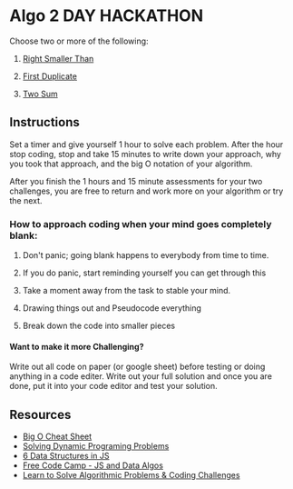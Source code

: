 # Algo 2 DAY HACKATHON

Choose two or more of the following:

1. [Right Smaller Than](CHALLENGES/RIGHTSMALLERTHAN.md) 

2. [First Duplicate](CHALLENGES/FIRSTDUPLICATEVALUE.md) 

3. [Two Sum](CHALLENGES/TWOSUM.md) 


## Instructions 
Set a timer and give yourself 1 hour to solve each problem. After the hour stop coding, stop and take 15 minutes to write down your approach, why you took that approach, and the big O notation of your algorithm.

After you finish the 1 hours and 15 minute assessments for your two challenges, you are free to return and work more on your algorithm or try the next.


### How to approach coding when your mind goes completely blank:

1. Don't panic; going blank happens to everybody from time to time. 

2. If you do panic, start reminding yourself you can get through this

3. Take a moment away from the task to stable your mind.

4. Drawing things out and Pseudocode everything

5. Break down the code into smaller pieces

#### Want to make it more Challenging?
Write out all code on paper (or google sheet) before testing or doing anything in a code editer. Write out your full solution and once you are done, put it into your code editor and test your solution.

## Resources

- [Big O Cheat Sheet](https://www.bigocheatsheet.com/)
- [Solving Dynamic Programing Problems](https://www.freecodecamp.org/news/follow-these-steps-to-solve-any-dynamic-programming-interview-problem-cc98e508cd0e/)
- [6 Data Structures in JS](https://www.educative.io/blog/javascript-data-structures)
- [Free Code Camp - JS and Data Algos](https://www.freecodecamp.org/learn/javascript-algorithms-and-data-structures/)
- [Learn to Solve Algorithmic Problems & Coding Challenges](https://www.youtube.com/watch?v=oBt53YbR9Kk)
